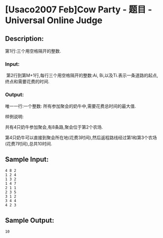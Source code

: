 # [Usaco2007 Feb]Cow Party - 题目 - Universal Online Judge

## Description: 

第1行:三个用空格隔开的整数.

### Input: 

 第2行到第M+1行,每行三个用空格隔开的整数:Ai, Bi,以及Ti.表示一条道路的起点,终点和需要花费的时间. 

### Output: 

唯一一行:一个整数: 所有参加聚会的奶牛中,需要花费总时间的最大值. 

样例说明: 

共有4只奶牛参加聚会,有8条路,聚会位于第2个农场. 

第4只奶牛可以直接到聚会所在地(花费3时间),然后返程路线经过第1和第3个农场(花费7时间),总共10时间. 


## Sample Input: 
```
4 8 2
1 2 4
1 3 2
1 4 7
2 1 1
2 3 5
3 1 2
3 4 4
4 2 3

```

## Sample Output: 
```
10

```
